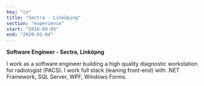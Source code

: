 ```yaml
---
key: "cv"
title: "Sectra - Linköping"
section: "experience"
start: "2016-09-05"
end: "2020-01-04"
---
```

**Software Engineer - Sectra, Linköpng**

I work as a software engineer building a high quality diagnostic workstation for radiologist (PACS). I work full stack (leaning front-end) with .NET Framework, SQL Server, WPF, Windows Forms.